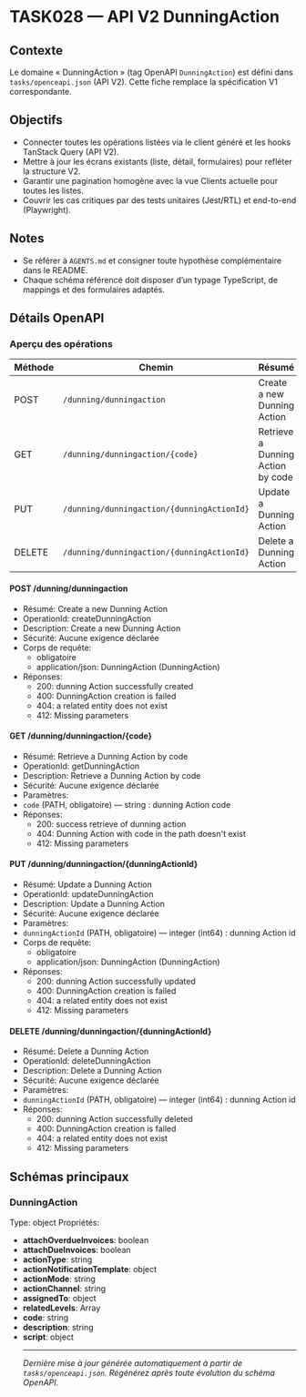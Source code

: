 # TASK028 — API V2 DunningAction

## Contexte
Le domaine « DunningAction » (tag OpenAPI `DunningAction`) est défini dans `tasks/openceapi.json` (API V2). Cette fiche remplace la spécification V1 correspondante.

## Objectifs
- Connecter toutes les opérations listées via le client généré et les hooks TanStack Query (API V2).
- Mettre à jour les écrans existants (liste, détail, formulaires) pour refléter la structure V2.
- Garantir une pagination homogène avec la vue Clients actuelle pour toutes les listes.
- Couvrir les cas critiques par des tests unitaires (Jest/RTL) et end-to-end (Playwright).

## Notes
- Se référer à `AGENTS.md` et consigner toute hypothèse complémentaire dans le README.
- Chaque schéma référencé doit disposer d’un typage TypeScript, de mappings et des formulaires adaptés.

## Détails OpenAPI

### Aperçu des opérations

| Méthode | Chemin | Résumé | OperationId |
| --- | --- | --- | --- |
| POST | `/dunning/dunningaction` | Create a new Dunning Action | createDunningAction |
| GET | `/dunning/dunningaction/{code}` | Retrieve a Dunning Action by code | getDunningAction |
| PUT | `/dunning/dunningaction/{dunningActionId}` | Update a Dunning Action | updateDunningAction |
| DELETE | `/dunning/dunningaction/{dunningActionId}` | Delete a Dunning Action | deleteDunningAction |

#### POST /dunning/dunningaction

- Résumé: Create a new Dunning Action
- OperationId: createDunningAction
- Description: Create a new Dunning Action
- Sécurité: Aucune exigence déclarée
- Corps de requête:
  - obligatoire
  - application/json: DunningAction (DunningAction)
- Réponses:
  - 200: dunning Action successfully created
  - 400: DunningAction creation is failed
  - 404: a related entity does not exist
  - 412: Missing parameters

#### GET /dunning/dunningaction/{code}

- Résumé: Retrieve a Dunning Action by code
- OperationId: getDunningAction
- Description: Retrieve a Dunning Action by code
- Sécurité: Aucune exigence déclarée
- Paramètres:
- `code` (PATH, obligatoire) — string : dunning Action code
- Réponses:
  - 200: success retrieve of dunning action
  - 404: Dunning Action with code in the path doesn't exist
  - 412: Missing parameters

#### PUT /dunning/dunningaction/{dunningActionId}

- Résumé: Update a Dunning Action
- OperationId: updateDunningAction
- Description: Update a Dunning Action
- Sécurité: Aucune exigence déclarée
- Paramètres:
- `dunningActionId` (PATH, obligatoire) — integer (int64) : dunning Action id
- Corps de requête:
  - obligatoire
  - application/json: DunningAction (DunningAction)
- Réponses:
  - 200: dunning Action successfully updated
  - 400: DunningAction creation is failed
  - 404: a related entity does not exist
  - 412: Missing parameters

#### DELETE /dunning/dunningaction/{dunningActionId}

- Résumé: Delete a Dunning Action
- OperationId: deleteDunningAction
- Description: Delete a Dunning Action
- Sécurité: Aucune exigence déclarée
- Paramètres:
- `dunningActionId` (PATH, obligatoire) — integer (int64) : dunning Action id
- Réponses:
  - 200: dunning Action successfully deleted
  - 400: DunningAction creation is failed
  - 404: a related entity does not exist
  - 412: Missing parameters

## Schémas principaux

### DunningAction
Type: object
Propriétés:
- **attachOverdueInvoices**: boolean
- **attachDueInvoices**: boolean
- **actionType**: string
- **actionNotificationTemplate**: object
- **actionMode**: string
- **actionChannel**: string
- **assignedTo**: object
- **relatedLevels**: Array<object>
- **code**: string
- **description**: string
- **script**: object

---

_Dernière mise à jour générée automatiquement à partir de `tasks/openceapi.json`. Régénérez après toute évolution du schéma OpenAPI._
